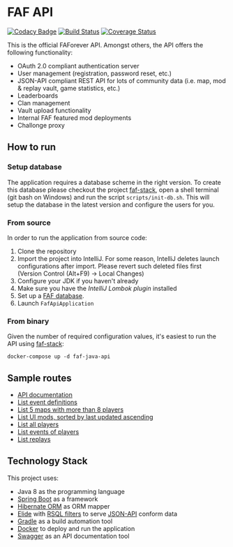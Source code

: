 # FAF API

[![Codacy Badge](https://api.codacy.com/project/badge/Grade/12eecd69a3cf4f6c96ffa043a7d70198)](https://www.codacy.com/app/micheljung/faf-java-api?utm_source=github.com&utm_medium=referral&utm_content=micheljung/faf-java-api&utm_campaign=badger)
[![Build Status](https://travis-ci.org/FAForever/faf-java-api.svg?branch=master)](https://travis-ci.org/FAForever/faf-java-api)
[![Coverage Status](https://coveralls.io/repos/github/FAForever/faf-java-api/badge.svg?branch=develop)](https://coveralls.io/github/FAForever/faf-java-api?branch=develop)
 
This is the official FAForever API. Amongst others, the API offers the following functionality:
- OAuth 2.0 compliant authentication server
- User management (registration, password reset, etc.)
- JSON-API compliant REST API for lots of community data (i.e. map, mod & replay vault, game statistics, etc.)
- Leaderboards
- Clan management
- Vault upload functionality
- Internal FAF featured mod deployments
- Challonge proxy
 
## How to run

### Setup database

The application requires a database scheme in the right version. To create this database please checkout the project [faf-stack](https://github.com/FAForever/faf-stack), open a shell terminal (git bash on Windows) and run the script `scripts/init-db.sh`. This will setup the database in the latest version and configure the users for you.

### From source

In order to run the application from source code:

1. Clone the repository
1. Import the project into IntelliJ. For some reason, IntelliJ deletes launch configurations after import. Please revert such deleted files first (Version Control (Alt+F9) -> Local Changes)
1. Configure your JDK if you haven't already
1. Make sure you have the _IntelliJ Lombok plugin_ installed
1. Set up a [FAF database](https://github.com/FAForever/db).
1. Launch `FafApiApplication`
 
### From binary

Given the number of required configuration values, it's easiest to run the API using [faf-stack](https://github.com/FAForever/faf-stack):

    docker-compose up -d faf-java-api

## Sample routes

* [API documentation](http://localhost:8010)
* [List event definitions](http://localhost:8010/data/event)
* [List 5 maps with more than 8 players](http://localhost:8010/data/mapVersion?filter=(maxPlayers=gt=8)&page[size]=5)
* [List UI mods, sorted by last updated ascending](http://localhost:8010/data/modVersion?filter=(type=='UI')&sort=-updateTime)
* [List all players](http://localhost:8010/data/player)
* [List events of players](http://localhost:8010/data/playerEvent)
* [List replays](http://localhost:8010/data/game?filter=(endTime=isnull=true))

## Technology Stack

This project uses:

* Java 8 as the programming language
* [Spring Boot](https://projects.spring.io/spring-boot/) as a framework
* [Hibernate ORM](http://hibernate.org/orm/) as ORM mapper
* [Elide](http://elide.io/) with [RSQL filters](http://elide.io/pages/guide/08-filters.html#rsql) to serve [JSON-API](http://jsonapi.org/) conform data
* [Gradle](https://gradle.org/) as a build automation tool
* [Docker](https://www.docker.com/) to deploy and run the application
* [Swagger](http://swagger.io/) as an API documentation tool
